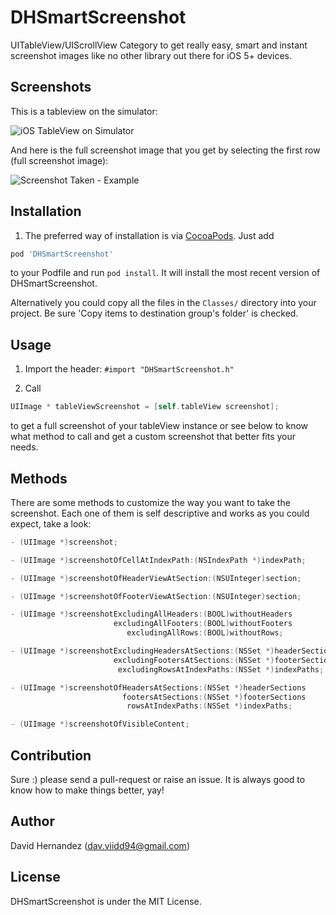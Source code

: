 DHSmartScreenshot
=================

UITableView/UIScrollView Category to get really easy, smart and instant screenshot images like no other library out there for iOS 5+ devices.


Screenshots
-----------

This is a tableview on the simulator:

![iOS TableView on Simulator](http://i.imgur.com/oIZJ5bT.png)

And here is the full screenshot image that you get by selecting the first row (full screenshot image):

![Screenshot Taken - Example](http://i.imgur.com/w6UkZCD.png)


Installation
------------

1. The preferred way of installation is via [CocoaPods](http://cocoapods.org). Just add 

```ruby
pod 'DHSmartScreenshot'
```

to your Podfile and run `pod install`. It will install the most recent version of DHSmartScreenshot.

Alternatively you could copy all the files in the ```Classes/``` directory into your project. Be sure 'Copy items to destination group's folder' is checked.


Usage
-----

1. Import the header: ```#import "DHSmartScreenshot.h"```

2. Call 
```objective-c
UIImage * tableViewScreenshot = [self.tableView screenshot];
```
to get a full screenshot of your tableView instance or see below to know what method to call and get a custom screenshot that better fits your needs.


Methods
-------

There are some methods to customize the way you want to take the screenshot.
Each one of them is self descriptive and works as you could expect, take a look:

```objective-c
- (UIImage *)screenshot;
```

```objective-c
- (UIImage *)screenshotOfCellAtIndexPath:(NSIndexPath *)indexPath;
```

```objective-c
- (UIImage *)screenshotOfHeaderViewAtSection:(NSUInteger)section;
```

```objective-c
- (UIImage *)screenshotOfFooterViewAtSection:(NSUInteger)section;
```

```objective-c
- (UIImage *)screenshotExcludingAllHeaders:(BOOL)withoutHeaders
					   excludingAllFooters:(BOOL)withoutFooters
						  excludingAllRows:(BOOL)withoutRows;
```

```objective-c
- (UIImage *)screenshotExcludingHeadersAtSections:(NSSet *)headerSections
					   excludingFootersAtSections:(NSSet *)footerSections
						excludingRowsAtIndexPaths:(NSSet *)indexPaths;
```

```objective-c
- (UIImage *)screenshotOfHeadersAtSections:(NSSet *)headerSections
						 footersAtSections:(NSSet *)footerSections
						  rowsAtIndexPaths:(NSSet *)indexPaths;
```

```objective-c
- (UIImage *)screenshotOfVisibleContent;
```

Contribution
------------

Sure :) please send a pull-request or raise an issue. It is always good to know how to make things better, yay!


Author
------

David Hernandez ([dav.viidd94@gmail.com](mailto:dav.viidd94@gmail.com))


License
-------

DHSmartScreenshot is under the MIT License.
